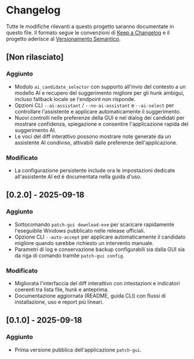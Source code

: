 # Changelog

Tutte le modifiche rilevanti a questo progetto saranno documentate in questo file.
Il formato segue le convenzioni di [Keep a Changelog](https://keepachangelog.com/it/1.1.0/)
e il progetto aderisce al [Versionamento Semantico](https://semver.org/lang/it/).

## [Non rilasciato]
### Aggiunto
- Modulo `ai_candidate_selector` con supporto all'invio del contesto a un modello
  AI e recupero del suggerimento migliore per gli hunk ambigui, incluso fallback
  locale se l'endpoint non risponde.
- Opzioni CLI `--ai-assistant` / `--no-ai-assistant` e `--ai-select` per
  controllare l'assistente e applicare automaticamente il suggerimento.
- Nuovi controlli nelle preferenze della GUI e nel dialog dei candidati per
  mostrare confidenza, spiegazione e consentire l'applicazione rapida del
  suggerimento AI.
- Le voci del diff interattivo possono mostrare note generate da un assistente
  AI condiviso, attivabili dalle preferenze dell'applicazione.
### Modificato
- La configurazione persistente include ora le impostazioni dedicate
  all'assistente AI ed è documentata nella guida d'uso.

## [0.2.0] - 2025-09-18
### Aggiunto
- Sottocomando `patch-gui download-exe` per scaricare rapidamente l'eseguibile
  Windows pubblicato nelle release ufficiali.
- Opzione CLI `--auto-accept` per applicare automaticamente il candidato migliore
  quando sarebbe richiesto un intervento manuale.
- Parametri di log e conservazione backup configurabili sia dalla GUI sia da
  riga di comando tramite `patch-gui config`.

### Modificato
- Migliorata l'interfaccia del diff interattivo con intestazioni e indicatori
  coerenti tra lista file, hunk e anteprima.
- Documentazione aggiornata (README, guida CLI) con flussi di installazione,
  uso e report più lineari.

## [0.1.0] - 2025-09-18
### Aggiunto
- Prima versione pubblica dell'applicazione `patch-gui`.
